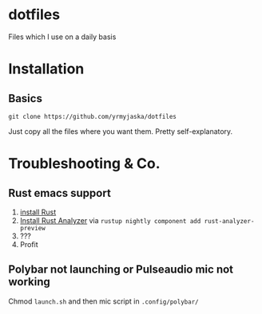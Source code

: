 # dotfiles

Files which I use on a daily basis

# Installation 
## Basics
	git clone https://github.com/yrmyjaska/dotfiles
Just copy all the files where you want them. Pretty self-explanatory. 

# Troubleshooting & Co.

## Rust emacs support
1. [install Rust](https://rustup.rs/)
2. [Install Rust Analyzer](https://rust-analyzer.github.io/) via ```rustup nightly component add rust-analyzer-preview```
3. ???
4. Profit

## Polybar not launching or Pulseaudio mic not working
Chmod ```launch.sh``` and then mic script in ```.config/polybar/```
